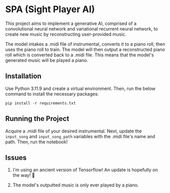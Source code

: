 # SPA (Sight Player AI)

This project aims to implement a generative AI, comprised of a convolutional neural network and variational recurrent neural network, to create new music by reconstructing user-provided music. 

The model intakes a .midi file of instrumental, converts it to a piano roll, then uses the piano roll to train. The model will then output a reconstructed piano roll which is converted back to a .midi file. This means that the model's generated music will be played a piano.


## Installation
Use Python 3.11.9 and create a virtual environment. Then, run the below command to install the necessary packages:

```
pip install -r requirements.txt
```

## Running the Project
Acquire a .midi file of your desired instrumental. Next, update the `input_song` and `input_song_path` variables with the .midi file's name and path. Then, run the notebook!

## Issues
1. I'm using an ancient version of Tensorflow! An update is hopefully on the way! 🙏  

2. The model's outputted music is only ever played by a piano. 
